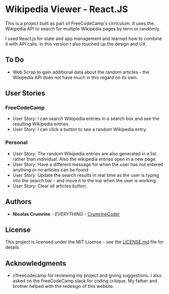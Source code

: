# Wikipedia Viewer - React.JS

This is a project built as part of FreeCodeCamp's cirriculum. It uses the Wikipedia API to search for multiple Wikipedia pages by term or randomly. 

I used React.js for state and app management and learned how to combine it with API calls. In this version I also touched up the design and UX. 

## To Do

* Web Scrap to gain additional data about the random articles - the Wikipedia API does not have much in this regard on its own. 

## User Stories

### FreeCodeCamp

* User Story: I can search Wikipedia entries in a search box and see the resulting Wikipedia entries.
* User Story: I can click a button to see a random Wikipedia entry.

### Personal

* User Story: The random Wikipedia entries are also generated in a list rather than individual. Also the wikipedia entries open in a new page. 
* User Story: Have a different message for when the user has not entered anything or no articles can be found
* User Story: Update the search results in real time as the user is typing into the search bar - and move it to the top when the user is working. 
* User Story: Clear all articles button. 

## Authors

* **Nicolas Crumrine** - *EVERYTHING* - [CrumrineCoder](https://github.com/CrumrineCoder)

## License

This project is licensed under the MIT License - see the [LICENSE.md](LICENSE.md) file for details

## Acknowledgments

* r/freecodecamp for reviewing my project and giving suggestions. I also asked on the FreeCodeCamp slack for coding critique. My father and brother helped with the redesign of this website.
